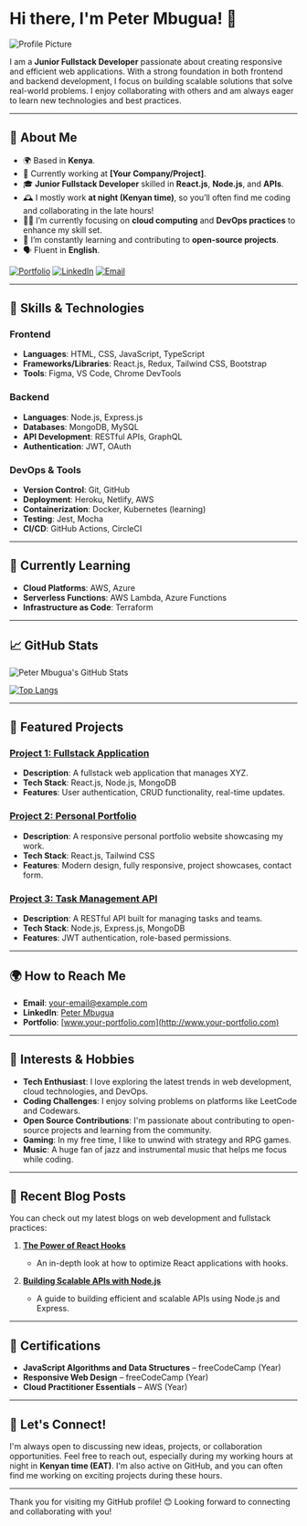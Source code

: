 # Hi there, I'm Peter Mbugua! 👋

![Profile Picture](https://your-picture-link.com)

I am a **Junior Fullstack Developer** passionate about creating responsive and efficient web applications. With a strong foundation in both frontend and backend development, I focus on building scalable solutions that solve real-world problems. I enjoy collaborating with others and am always eager to learn new technologies and best practices.

---

## 🚀 About Me
- 🌍 Based in **Kenya**.
- 💼 Currently working at **[Your Company/Project]**.
- 🎓 **Junior Fullstack Developer** skilled in **React.js**, **Node.js**, and **APIs**.
- 🕰️ I mostly work **at night (Kenyan time)**, so you’ll often find me coding and collaborating in the late hours!
- 🧑‍💻 I’m currently focusing on **cloud computing** and **DevOps practices** to enhance my skill set.
- 🌱 I’m constantly learning and contributing to **open-source projects**.
- 🗣️ Fluent in **English**.

[![Portfolio](https://img.shields.io/badge/-Portfolio-blue?style=for-the-badge&logo=google-chrome&logoColor=white)](http://www.your-portfolio-link.com)
[![LinkedIn](https://img.shields.io/badge/-LinkedIn-blue?style=for-the-badge&logo=linkedin&logoColor=white)](https://www.linkedin.com/in/your-linkedin-profile/)
[![Email](https://img.shields.io/badge/-Email-blue?style=for-the-badge&logo=gmail&logoColor=white)](mailto:your-email@example.com)

---

## 🔧 Skills & Technologies

### Frontend
- **Languages**: HTML, CSS, JavaScript, TypeScript
- **Frameworks/Libraries**: React.js, Redux, Tailwind CSS, Bootstrap
- **Tools**: Figma, VS Code, Chrome DevTools

### Backend
- **Languages**: Node.js, Express.js
- **Databases**: MongoDB, MySQL
- **API Development**: RESTful APIs, GraphQL
- **Authentication**: JWT, OAuth

### DevOps & Tools
- **Version Control**: Git, GitHub
- **Deployment**: Heroku, Netlify, AWS
- **Containerization**: Docker, Kubernetes (learning)
- **Testing**: Jest, Mocha
- **CI/CD**: GitHub Actions, CircleCI

---

## 🧠 Currently Learning
- **Cloud Platforms**: AWS, Azure
- **Serverless Functions**: AWS Lambda, Azure Functions
- **Infrastructure as Code**: Terraform

---

## 📈 GitHub Stats
![Peter Mbugua's GitHub Stats](https://github-readme-stats.vercel.app/api?username=yourusername&show_icons=true&theme=dark&count_private=true)

[![Top Langs](https://github-readme-stats.vercel.app/api/top-langs/?username=yourusername&layout=compact&theme=dark)](https://github.com/yourusername)

---

## 🌟 Featured Projects

### [Project 1: Fullstack Application](project-link)
   - **Description**: A fullstack web application that manages XYZ.
   - **Tech Stack**: React.js, Node.js, MongoDB
   - **Features**: User authentication, CRUD functionality, real-time updates.

### [Project 2: Personal Portfolio](project-link)
   - **Description**: A responsive personal portfolio website showcasing my work.
   - **Tech Stack**: React.js, Tailwind CSS
   - **Features**: Modern design, fully responsive, project showcases, contact form.

### [Project 3: Task Management API](project-link)
   - **Description**: A RESTful API built for managing tasks and teams.
   - **Tech Stack**: Node.js, Express.js, MongoDB
   - **Features**: JWT authentication, role-based permissions.

---

## 🌍 How to Reach Me
- **Email**: [your-email@example.com](mailto:your-email@example.com)
- **LinkedIn**: [Peter Mbugua](https://www.linkedin.com/in/your-linkedin-profile/)
- **Portfolio**: [www.your-portfolio.com](http://www.your-portfolio.com)

---

## 🎯 Interests & Hobbies
- **Tech Enthusiast**: I love exploring the latest trends in web development, cloud technologies, and DevOps.
- **Coding Challenges**: I enjoy solving problems on platforms like LeetCode and Codewars.
- **Open Source Contributions**: I'm passionate about contributing to open-source projects and learning from the community.
- **Gaming**: In my free time, I like to unwind with strategy and RPG games.
- **Music**: A huge fan of jazz and instrumental music that helps me focus while coding.

---

## 📝 Recent Blog Posts
You can check out my latest blogs on web development and fullstack practices:

1. **[The Power of React Hooks](blog-link)**
   - An in-depth look at how to optimize React applications with hooks.
   
2. **[Building Scalable APIs with Node.js](blog-link)**
   - A guide to building efficient and scalable APIs using Node.js and Express.

---

## 📜 Certifications
- **JavaScript Algorithms and Data Structures** – freeCodeCamp (Year)
- **Responsive Web Design** – freeCodeCamp (Year)
- **Cloud Practitioner Essentials** – AWS (Year)

---

## 💬 Let's Connect!
I'm always open to discussing new ideas, projects, or collaboration opportunities. Feel free to reach out, especially during my working hours at night in **Kenyan time (EAT)**. I'm also active on GitHub, and you can often find me working on exciting projects during these hours.

---

Thank you for visiting my GitHub profile! 😊 Looking forward to connecting and collaborating with you!
